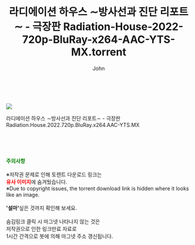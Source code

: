 ﻿---
layout: post
title:  "    라디에이션 하우스 ∼방사선과 진단 리포트∼ - 극장판 Radiation-House-2022-720p-BluRay-x264-AAC-YTS-MX.torrent"
author: John
categories: [ 영화 ]
tags: [  ]
image: https://torrentrj55.com/uploadfile/full/80972c0c6176b42891b50c91db4840fa87637e0d.jpg 
description: "    라디에이션 하우스 ∼방사선과 진단 리포트∼ - 극장판 Radiation-House-2022-720p-BluRay-x264-AAC-YTS-MX torrent 정보 공유"
toc: true
toc_sticky: true
---

<br>
<p><img src="https://torrentrj55.com/uploadfile/full/80972c0c6176b42891b50c91db4840fa87637e0d.jpg"/></p>
 라디에이션 하우스 ∼방사선과 진단 리포트∼ - 극장판 Radiation.House.2022.720p.BluRay.x264.AAC-YTS.MX  
    
<br><br><br>
<p data-ke-size="size16"><b><span style="color: green;">주의사항</span></b><br /><br />※저작권 문제로 인해 토렌트 다운로드 링크는<br /><b><span style="color: red;">유사 이미지</span></b>에 숨겨뒀습니다.<br />※Due to copyright issues, the torrent download link is hidden where it looks like an image.<br /><br /><b>'설마'</b>싶은 것까지 확인해 보세요.<br /><br />숨김링크 클릭 시 마그넷 나타나지 않는 것은<br />저작권으로 인한 링크만료 자료로<br />1시간 간격으로 봇에 의해 마그넷 주소 갱신됩니다.</p>
